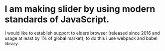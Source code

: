 # I am making slider by using modern standards of JavaScript.

I would like to establish support to elders browser (released since 2016 and usage at least by 1% of global market), to do this i use webpack and babel library.